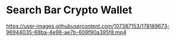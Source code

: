 # Search Bar Crypto Wallet




https://user-images.githubusercontent.com/107387153/178189673-96944035-68ba-4e98-ae7b-608f90a395f8.mp4

